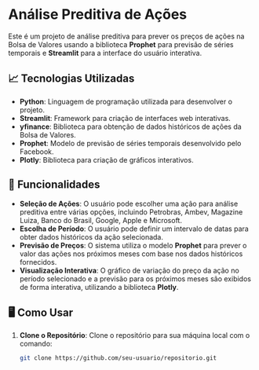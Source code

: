 # Análise Preditiva de Ações

Este é um projeto de análise preditiva para prever os preços de ações na Bolsa de Valores usando a biblioteca **Prophet** para previsão de séries temporais e **Streamlit** para a interface do usuário interativa.

## 📈 Tecnologias Utilizadas

- **Python**: Linguagem de programação utilizada para desenvolver o projeto.
- **Streamlit**: Framework para criação de interfaces web interativas.
- **yfinance**: Biblioteca para obtenção de dados históricos de ações da Bolsa de Valores.
- **Prophet**: Modelo de previsão de séries temporais desenvolvido pelo Facebook.
- **Plotly**: Biblioteca para criação de gráficos interativos.

## 🚀 Funcionalidades

- **Seleção de Ações**: O usuário pode escolher uma ação para análise preditiva entre várias opções, incluindo Petrobras, Ambev, Magazine Luiza, Banco do Brasil, Google, Apple e Microsoft.
- **Escolha de Período**: O usuário pode definir um intervalo de datas para obter dados históricos da ação selecionada.
- **Previsão de Preços**: O sistema utiliza o modelo **Prophet** para prever o valor das ações nos próximos meses com base nos dados históricos fornecidos.
- **Visualização Interativa**: O gráfico de variação do preço da ação no período selecionado e a previsão para os próximos meses são exibidos de forma interativa, utilizando a biblioteca **Plotly**.

## 🖥️ Como Usar

1. **Clone o Repositório**:
   Clone o repositório para sua máquina local com o comando:
   ```bash
   git clone https://github.com/seu-usuario/repositorio.git
